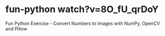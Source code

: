 # fun-python watch?v=8O_fU_qrDoY
Fun Python Exercise - Convert Numbers to Images with NumPy, OpenCV and Pillow